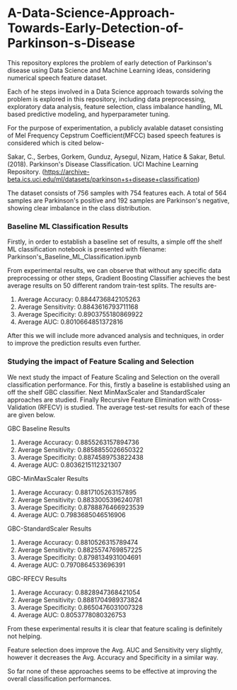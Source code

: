 # A-Data-Science-Approach-Towards-Early-Detection-of-Parkinson-s-Disease

This repository explores the problem of early detection of Parkinson's disease using Data Science and Machine Learning ideas, considering numerical speech feature dataset.

Each of he steps involved in a Data Science approach towards solving the problem is explored in this repository, including data preprocessing, exploratory data analysis, feature selection, class imbalance handling, ML based predictive modeling, and hyperparameter tuning.

For the purpose of experimentation, a publicly avalable dataset consisting of Mel Frequency Cepstrum Coefficient(MFCC) based speech features is considered which is cited below-

Sakar, C., Serbes, Gorkem, Gunduz, Aysegul, Nizam, Hatice & Sakar, Betul. (2018). Parkinson's Disease Classification. UCI Machine Learning Repository. (https://archive-beta.ics.uci.edu/ml/datasets/parkinson+s+disease+classification)

The dataset consists of 756 samples with 754 features each. A total of 564 samples are Parkinson's positive and 192 samples are Parkinson's negative, showing clear imbalance in the class distribution.

### Baseline ML Classification Results

Firstly, in order to establish a baseline set of results, a simple off the shelf ML classification notebook is presented with filename: Parkinson's_Baseline_ML_Classification.ipynb

From experimental results, we can observe that without any specific data preprocessing or other steps, Gradient Boosting Classifier achieves the best average results on 50 different random train-test splits. The results are-

1. Average Accuracy: 0.8844736842105263
2. Average Sensitivity: 0.8843616793711168
3. Average Specificity: 0.8903755180869922
4. Average AUC: 0.8010664851372816

After this we will include more advanced analysis and techniques, in order to improve the prediction results even further.

### Studying the impact of Feature Scaling and Selection

We next study the impact of Feature Scaling and Selection on the overall classification performance. For this, firstly a baseline is established using an off the shelf GBC classifier. Next MinMaxScaler and StandardScaler approaches are studied. Finally Recursive Feature Elimination with Cross-Validation (RFECV) is studied. The average test-set results for each of these are given below.

GBC Baseline Results

1. Average Accuracy:  0.8855263157894736
2. Average Sensitivity:  0.8858855026650322
3. Average Specificity:  0.8874589753822438
4. Average AUC:  0.8036215112321307

GBC-MinMaxScaler Results

1. Average Accuracy:  0.8817105263157895
2. Average Sensitivity:  0.8833005396240781
3. Average Specificity:  0.8788876466923539
4. Average AUC:  0.7983685046516906

GBC-StandardScaler Results

1. Average Accuracy:  0.8810526315789474
2. Average Sensitivity:  0.8825574769857225
3. Average Specificity:  0.8798134931004691
4. Average AUC:  0.7970864533696391

GBC-RFECV Results

1. Average Accuracy:  0.8828947368421054
2. Average Sensitivity:  0.8881704989373824
3. Average Specificity:  0.8650476031007328
4. Average AUC:  0.8053778080326753

From these experimental results it is clear that feature scaling is definitely not helping.

Feature selection does improve the Avg. AUC and Sensitivity very slightly, however it decreases the Avg. Accuracy and Specificity in a similar way.

So far none of these approaches seems to be effective at improving the overall classification performances.
